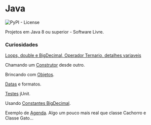 # Java


![PyPI - License](https://img.shields.io/pypi/l/Django.svg?style=for-the-badge)


Projetos em Java 8 ou superior - Software Livre.

### Curiosidades

[Loops, double e BigDecimal, Operador Ternario, detalhes variaveis](Basic/src/xyz/infodata/elementar) 

Chamando um [Construtor](Basic/src/xyz/infodata/construtor) desde outro.

Brincando com [Objetos](Basic/src/xyz/infodata/objetos). 

[Datas](Basic/src/xyz/infodata/data) e formatos.

[Testes](Basic/src/xyz/infodata/testes) jUnit.

Usando [Constantes BigDecimal](Basic/src/xyz/infodata/const_static_bigdecimal).

Exemplo de [Agenda](Basic/src/xyz/infodata/agenda). Algo um pouco mais real que classe Cachorro e Classe Gato...


